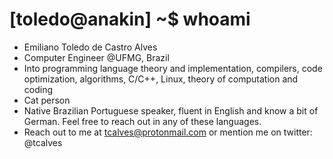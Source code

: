 # [toledo@anakin] ~$ whoami
- Emiliano Toledo de Castro Alves
- Computer Engineer @UFMG, Brazil
- Into programming language theory and implementation, compilers, code optimization, algorithms, C/C++, Linux, theory of computation and coding
- Cat person
- Native Brazilian Portuguese speaker, fluent in English and know a bit of German. Feel free to reach out in any of these languages.
- Reach out to me at tcalves@protonmail.com or mention me on twitter: @tcalves
